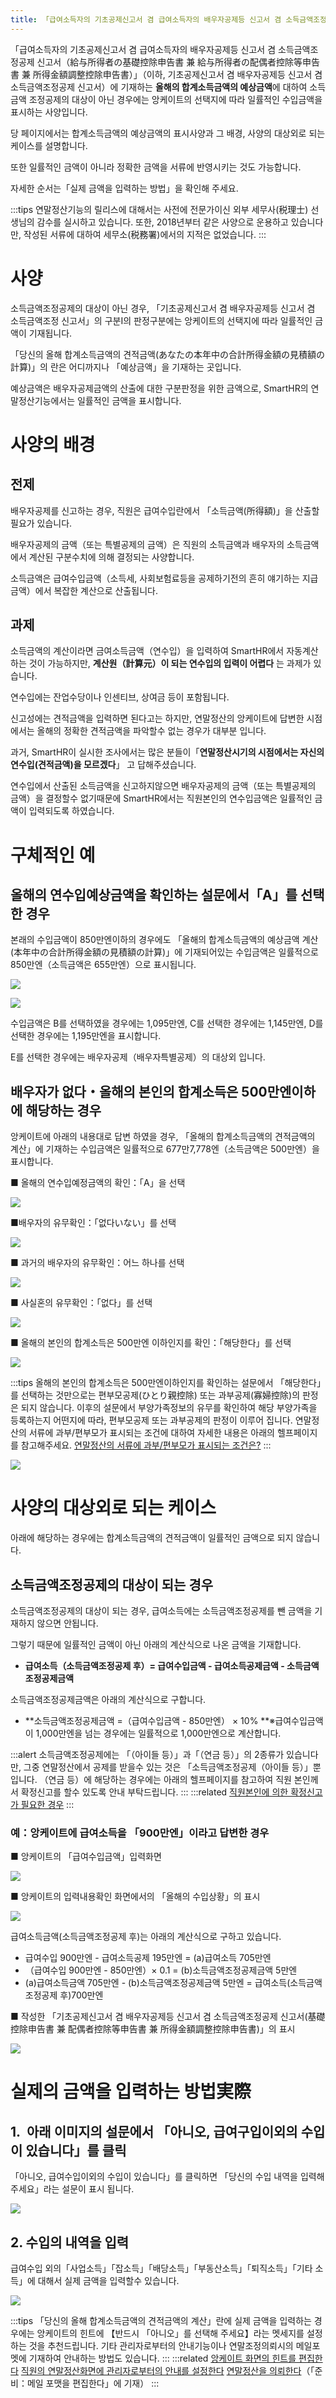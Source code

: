 ```yaml
---
title: 「급여소득자의 기초공제신고서 겸 급여소득자의 배우자공제등 신고서 겸 소득금액조정공제 신고서」에의 합계소득금액의 표시사양
---
```

「급여소득자의 기초공제신고서 겸 급여소득자의 배우자공제등 신고서 겸 소득금액조정공제 신고서（給与所得者の基礎控除申告書 兼 給与所得者の配偶者控除等申告書 兼 所得金額調整控除申告書）」（이하, 기초공제신고서 겸 배우자공제등 신고서 겸 소득금액조정공제 신고서）에 기재하는 **올해의 합계소득금액의 예상금액**에 대하여 소득금액 조정공제의 대상이 아닌 경우에는 앙케이트의 선택지에 따라 일률적인 수입금액을 표시하는 사양입니다.

당 페이지에서는 합계소득금액의 예상금액의 표시사양과 그 배경, 사양의 대상외로 되는 케이스를 설명합니다.

또한 일률적인 금액이 아니라 정확한 금액을 서류에 반영시키는 것도 가능합니다.

자세한 순서는「실제 금액을 입력하는 방법」을 확인해 주세요.

:::tips
연말정산기능의 릴리스에 대해서는 사전에 전문가이신 외부 세무사(税理士) 선생님의 감수를 실시하고 있습니다.
또한, 2018년부터 같은 사양으로 운용하고 있습니다만, 작성된 서류에 대하여 세무소(税務署)에서의 지적은 없었습니다.
:::

# 사양

소득금액조정공제의 대상이 아닌 경우, 「기초공제신고서 겸 배우자공제등 신고서 겸 소득금액조정 신고서」의 구분Ⅰ의 판정구분에는 앙케이트의 선택지에 따라 일률적인 금액이 기재됩니다.

「당신의 올해 합계소득금액의 견적금액(あなたの本年中の合計所得金額の見積額の計算)」의 란은 어디까지나 「예상금액」을 기재하는 곳입니다.

예상금액은 배우자공제금액의 산출에 대한 구분판정을 위한 금액으로, SmartHR의 연말정산기능에서는 일률적인 금액을 표시합니다.

# 사양의 배경

## 전제

배우자공제를 신고하는 경우, 직원은 급여수입란에서 「소득금액(所得額)」을 산출할 필요가 있습니다.

배우자공제의 금액（또는 특별공제의 금액）은 직원의 소득금액과 배우자의 소득금액에서 계산된 구분수치에 의해 결정되는 사양합니다.

소득금액은 급여수입금액（소득세, 사회보험료등을 공제하기전의 흔히 얘기하는 지급금액）에서 복잡한 계산으로 산출됩니다.

## 과제

소득금액의 계산이라면 금여소득금액（연수입）을 입력하여 SmartHR에서 자동계산하는 것이 가능하지만, **계산원（計算元）이 되는 연수입의 입력이 어렵다** 는 과제가 있습니다.

연수입에는 잔업수당이나 인센티브, 상여금 등이 포함됩니다.

신고성에는 견적금액을 입력하면 된다고는 하지만, 연말정산의 앙케이트에 답변한 시점에서는 올해의 정확한 견적금액을 파악할수 없는 경우가 대부분 입니다.

과거, SmartHR이 실시한 조사에서는 많은 분들이「**연말정산시기의 시점에서는 자신의 연수입(견적금액)을 모르겠다**」 고 답해주셨습니다.

연수입에서 산출된 소득금액을 신고하지않으면 배우자공제의 금액（또는 특별공제의 금액）을 결정할수 없기때문에 SmartHR에서는 직원본인의 연수입금액은 일률적인 금액이 입력되도록 하였습니다.

# 구체적인 예

## 올해의 연수입예상금액을 확인하는 설문에서「A」를 선택한 경우

본래의 수입금액이 850만엔이하의 경우에도 「올해의 합계소득금액의 예상금액 계산(本年中の合計所得金額の見積額の計算)」에 기재되어있는 수입금액은 일률적으로 850만엔（소득금액은 655만엔）으로 표시됩니다.

![](./00________SmartHR____________.png)

![](./00____________________________________.png)

수입금액은 B를 선택하였을 경우에는 1,095만엔, C를 선택한 경우에는 1,145만엔, D를 선택한 경우에는 1,195만엔을 표시합니다.

E를 선택한 경우에는 배우자공제（배우자특별공제）의 대상외 입니다.

## 배우자가 없다・올해의 본인의 합계소득은 500만엔이하에 해당하는 경우

앙케이트에 아래의 내용대로 답변 하였을 경우, 「올해의 합계소득금액의 견적금액의 계산」에 기재하는 수입금액은 일률적으로 677만7,778엔（소득금액은 500만엔）을 표시합니다.

■ 올해의 연수입예정금액의 확인：「A」을 선택

![](https://knowledge.smarthr.jp/hc/article_attachments/360095004073/_______SmartHR____________.png)

■배우자의 유무확인：「없다いない」를 선택

![](./01________SmartHR____________.png)

■ 과거의 배우자의 유무확인：어느 하나를 선택

![](./_______SmartHR______________1_.png)

■ 사실혼의 유무확인：「없다」를 선택

![](./_______SmartHR______________2_.png)

■ 올해의 본인의 합계소득은 500만엔 이하인지를 확인：「해당한다」를 선택

![](./_______SmartHR______________3_.png)

:::tips
올해의 본인의 합계소득은 500만엔이하인지를 확인하는 설문에서 「해당한다」를 선택하는 것만으로는 편부모공제(ひとり親控除) 또는 과부공제(寡婦控除)의 판정은 되지 않습니다.
이후의 설문에서 부양가족정보의 유무를 확인하여 해당 부양가족을 등록하는지 어떤지에 따라, 편부모공제 또는 과부공제의 판정이 이루어 집니다.
연말정산의 서류에 과부/편부모가 표시되는 조건에 대하여 자세한 내용은 아래의 헬프페이지를 참고해주세요.
[연말정산의 서류에 과부/편부모가 표시되는 조건은?](https://knowledge.smarthr.jp/hc/ja/articles/360039191593)
:::

![](./114___________________________________________pdf-2.png)

# 사양의 대상외로 되는 케이스

아래에 해당하는 경우에는 합계소득금액의 견적금액이 일률적인 금액으로 되지 않습니다.

## 소득금액조정공제의 대상이 되는 경우

소득금액조정공제의 대상이 되는 경우, 급여소득에는 소득금액조정공제를 뺀 금액을 기재하지 않으면 안됩니다.

그렇기 때문에 일률적인 금액이 아닌 아래의 계산식으로 나온 금액을 기재합니다.

- **급여소득（소득금액조정공제 후）= 급여수입금액 - 급여소득공제금액 - 소득금액조정공제금액**

소득금액조정공제금액은 아래의 계산식으로 구합니다.

- **소득금액조정공제금액 =（급여수입금액 - 850만엔） × 10%
    **※급여수입금액이 1,000만엔을 넘는 경우에는 일률적으로 1,000만엔으로 계산합니다.

:::alert
소득금액조정공제에는 「（아이들 등）」과「（연금 등）」의 2종류가 있습니다만, 그중 연말정산에서 공제를 받을수 있는 것은 「소득금액조정공제（아이들 등）」뿐입니다.
（연금 등）에 해당하는 경우에는 아래의 헬프페이지를 참고하여 직원 본인께서 확정신고를 할수 있도록 안내 부탁드립니다.
:::
:::related
[직원본인에 의한 확정신고가 필요한 경우](https://knowledge.smarthr.jp/hc/ja/articles/360055839553)
:::

### 예：앙케이트에 급여소득을 「900만엔」이라고 답변한 경우

■ 앙케이트의 「급여수입금액」입력화면

![](./02________SmartHR____________.png)

■ 앙케이트의 입력내용확인 화면에서의 「올해의 수입상황」의 표시

![](./03________SmartHR____________.png)

급여소득금액(소득금액조정공제 후)는 아래의 계산식으로 구하고 있습니다.

- 급여수입 900만엔 - 급여소득공제 195만엔 = (a)급여소득 705만엔
- （급여수입 900만엔 - 850만엔）× 0.1 = (b)소득금액조정공제금액 5만엔
- (a)급여소득금액 705만엔 - (b)소득금액조정공제금액 5만엔 = 급여소득(소득금액조정공제 후)700만엔

■ 작성한 「기초공제신고서 겸 배우자공제등 신고서 겸 소득금액조정공제 신고서(基礎控除申告書 兼 配偶者控除等申告書 兼 所得金額調整控除申告書)」의 표시

![](./_______SmartHR____________-2.png)

# 실제의 금액을 입력하는 방법実際

## 1.  아래 이미지의 설문에서 「아니오, 급여구입이외의 수입이 있습니다」를 클릭

「아니오, 급여수입이외의 수입이 있습니다」를 클릭하면 「당신의 수입 내역을 입력해주세요」라는 설문이 표시 됩니다.

![](./04________SmartHR____________.png)

## 2\. 수입의 내역을 입력

급여수입 외의「사업소득」「잡소득」「배당소득」「부동산소득」「퇴직소득」「기타 소득」에 대해서 실제 금액을 입력할수 있습니다.

![](./05________SmartHR____________.png)

:::tips
「당신의 올해 합계소득금액의 견적금액의 계산」란에 실제 금액을 입력하는 경우에는 앙케이트의 힌트에 【반드시 「아니오」를 선택해 주세요】라는 멧세지를 설정하는 것을 추천드립니다.
기타 관리자로부터의 안내기능이나 연말조정의뢰시의 메일포멧에 기재하여 안내하는 방법도 있습니다.
:::
:::related
[앙케이트 화면의 힌트를 편집한다](https://knowledge.smarthr.jp/hc/ja/articles/360034870854)
[직원의 연말정산화면에 관리자로부터의 안내를 설정한다](https://knowledge.smarthr.jp/hc/ja/articles/360053347974)
[연말정산을 의뢰한다](https://knowledge.smarthr.jp/hc/ja/articles/360035370313)（「준비：메일 포맷을 편집한다」에 기재）
:::
